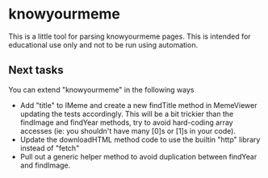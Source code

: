 # knowyourmeme

This is a little tool for parsing knowyourmeme pages. This is intended for educational use only and not to be run using automation.

## Next tasks
You can extend "knowyourmeme" in the following ways
* Add "title" to IMeme and create a new findTitle method in MemeViewer updating the tests accordingly. This will be a bit trickier than the findImage and findYear methods, try to avoid hard-coding array accesses (ie: you shouldn't have many \[0]s or \[1]s in your code).
* Update the downloadHTML method code to use the builtin "http" library instead of "fetch"
* Pull out a generic helper method to avoid duplication between findYear and findImage.
